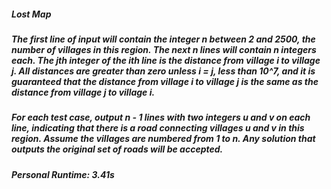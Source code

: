##### Lost Map

##### The first line of input will contain the integer n between 2 and 2500, the number of villages in this region. The next n lines will contain n integers each. The jth integer of the ith line is the distance from village i to village j. All distances are greater than zero unless i = j, less than 10^7, and it is guaranteed that the distance from village i to village j is the same as the distance from village j to village i.

##### For each test case, output n - 1 lines with two integers u and v on each line, indicating that there is a road connecting villages u and v in this region. Assume the villages are numbered from 1 to n. Any solution that outputs the original set of roads will be accepted.

##### Personal Runtime: 3.41s
